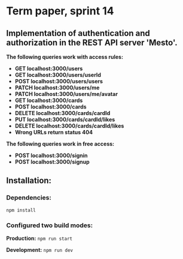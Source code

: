 
# Term paper, sprint 14

## Implementation of authentication and authorization in the REST API server 'Mesto'.


**The following queries work with access rules:**

- **GET localhost:3000/users**
- **GET localhost:3000/users/userId**
- **POST localhost:3000/users/users**
- **PATCH localhost:3000/users/me**
- **PATCH localhost:3000/users/me/avatar**
- **GET localhost:3000/cards**
- **POST localhost:3000/cards**
- **DELETE localhost:3000/cards/cardId**
- **PUT localhost:3000/cards/cardId/likes**
- **DELETE localhost:3000/cards/cardId/likes**
- **Wrong URLs return status 404**

**The following queries work in free access:**

- **POST localhost:3000/signin**
- **POST localhost:3000/signup**

## Installation:

### Dependencies:

`npm install`

### Configured two build modes:

**Production:**
`npm run start`

**Development:**
`npm run dev`

